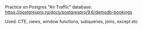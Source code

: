 Practice on Postgres "Air Traffic" database: https://postgrespro.ru/docs/postgrespro/9.6/demodb-bookings

Used: CTE, views, window functions, subqueries, joins, except etc

